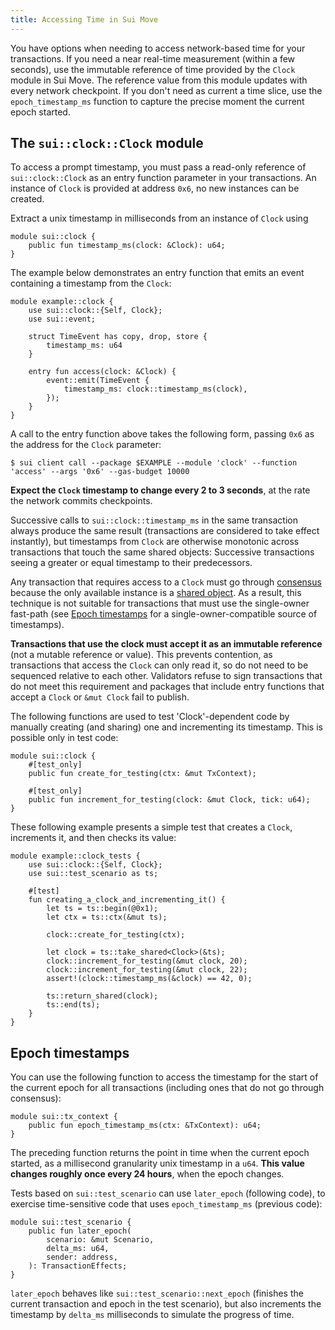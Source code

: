 ```yaml
---
title: Accessing Time in Sui Move
---
```


You have options when needing to access network-based time for your transactions. If you need a near real-time measurement (within a few seconds), use the immutable reference of time provided by the `Clock` module in Sui Move. The reference value from this module updates with every network checkpoint. If you don't need as current a time slice, use the `epoch_timestamp_ms` function to capture the precise moment the current epoch started.

## The `sui::clock::Clock` module

To access a prompt timestamp, you must pass a read-only reference of `sui::clock::Clock` as an entry function parameter in your transactions. An instance of `Clock` is provided at address `0x6`, no new instances can be created.

Extract a unix timestamp in milliseconds from an instance of `Clock` using

```
module sui::clock {
    public fun timestamp_ms(clock: &Clock): u64;
}
```

The example below demonstrates an entry function that emits an event containing a timestamp from the `Clock`:

```
module example::clock {
    use sui::clock::{Self, Clock};
    use sui::event;

    struct TimeEvent has copy, drop, store { 
        timestamp_ms: u64
    }

    entry fun access(clock: &Clock) {
        event::emit(TimeEvent {
            timestamp_ms: clock::timestamp_ms(clock),
        });
    }
}
```

A call to the entry function above takes the following form, passing `0x6` as the address for the `Clock` parameter:

```
$ sui client call --package $EXAMPLE --module 'clock' --function 'access' --args '0x6' --gas-budget 10000
```

**Expect the `Clock` timestamp to change every 2 to 3 seconds**, at the rate the network commits checkpoints.

Successive calls to `sui::clock::timestamp_ms` in the same transaction always produce the same result (transactions are considered to take effect instantly), but timestamps from `Clock` are otherwise monotonic across transactions that touch the same shared objects:  Successive transactions seeing a greater or equal timestamp to their predecessors.

Any transaction that requires access to a `Clock` must go through [consensus](/learn/architecture/consensus) because the only available instance is a [shared object](/learn/objects#shared). As a result, this technique is not suitable for transactions that must use the single-owner fast-path (see [Epoch timestamps](#epoch-timestamps) for a single-owner-compatible source of timestamps).

**Transactions that use the clock must accept it as an immutable reference** (not a mutable reference or value).  This prevents contention, as transactions that access the `Clock` can only read it, so do not need to be sequenced relative to each other.  Validators refuse to sign transactions that do not meet this requirement and packages that include entry functions that accept a `Clock` or `&mut Clock` fail to publish.

The following functions are used to test 'Clock'-dependent code by manually creating (and sharing) one and incrementing its timestamp. This is possible only in test code: 

```
module sui::clock {
    #[test_only]
    public fun create_for_testing(ctx: &mut TxContext);

    #[test_only]
    public fun increment_for_testing(clock: &mut Clock, tick: u64);
}
```

These following example presents a simple test that creates a `Clock`, increments it, and then checks its value:

```
module example::clock_tests {
    use sui::clock::{Self, Clock};
    use sui::test_scenario as ts;

    #[test]
    fun creating_a_clock_and_incrementing_it() {
        let ts = ts::begin(@0x1);
        let ctx = ts::ctx(&mut ts);

        clock::create_for_testing(ctx);

        let clock = ts::take_shared<Clock>(&ts);
        clock::increment_for_testing(&mut clock, 20);
        clock::increment_for_testing(&mut clock, 22);
        assert!(clock::timestamp_ms(&clock) == 42, 0);

        ts::return_shared(clock);
        ts::end(ts);
    }
}

```

## Epoch timestamps

You can use the following function to access the timestamp for the start of the current epoch for all transactions (including ones that do not go through consensus):

```
module sui::tx_context {
    public fun epoch_timestamp_ms(ctx: &TxContext): u64;
}
```

The preceding function returns the point in time when the current epoch started, as a millisecond granularity unix timestamp in a `u64`.  **This value changes roughly once every 24 hours**, when the epoch changes.

Tests based on `sui::test_scenario` can use `later_epoch` (following code), to exercise time-sensitive code that uses `epoch_timestamp_ms` (previous code):

```
module sui::test_scenario {
    public fun later_epoch(
        scenario: &mut Scenario,
        delta_ms: u64,
        sender: address,
    ): TransactionEffects;
}
```

`later_epoch` behaves like `sui::test_scenario::next_epoch` (finishes the current transaction and epoch in the test scenario), but also increments the timestamp by `delta_ms` milliseconds to simulate the progress of time.
